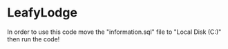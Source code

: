 # LeafyLodge
In order to use this code move the "information.sql" file to "Local Disk (C:)" then run the code!

